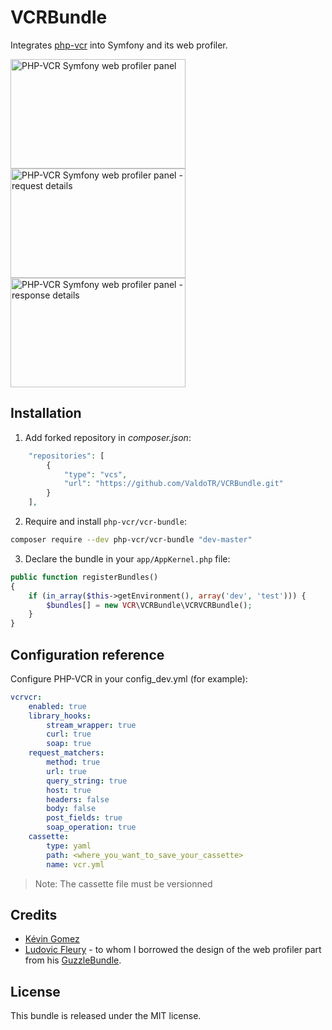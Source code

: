VCRBundle
=========

Integrates [php-vcr](https://github.com/moufmouf/php-vcr) into Symfony and its
web profiler.

<img src="https://cloud.githubusercontent.com/assets/66958/5232274/b841676e-774b-11e4-8f4e-1f3e8cb7739e.png" width="280" height="175" alt="PHP-VCR Symfony web profiler panel"/>
<img src="https://cloud.githubusercontent.com/assets/66958/5232275/b84288d8-774b-11e4-803c-7b72f75e59b0.png" width="280" height="175" alt="PHP-VCR Symfony web profiler panel - request details"/>
<img src="https://cloud.githubusercontent.com/assets/66958/5232276/b84411b2-774b-11e4-93a9-475a0eeede65.png" width="280" height="175" alt="PHP-VCR Symfony web profiler panel - response details"/>

## Installation

1. Add forked repository in *composer.json*:

```php
    "repositories": [
        {
            "type": "vcs",
            "url": "https://github.com/ValdoTR/VCRBundle.git"
        }
    ],
``` 

2. Require and install `php-vcr/vcr-bundle`:

```bash
composer require --dev php-vcr/vcr-bundle "dev-master"
```

3. Declare the bundle in your `app/AppKernel.php` file:

```php
public function registerBundles()
{
    if (in_array($this->getEnvironment(), array('dev', 'test'))) {
        $bundles[] = new VCR\VCRBundle\VCRVCRBundle();
    }
}
```

## Configuration reference

Configure PHP-VCR in your config_dev.yml (for example):

```yaml
vcrvcr:
    enabled: true
    library_hooks:
        stream_wrapper: true
        curl: true
        soap: true
    request_matchers:
        method: true
        url: true
        query_string: true
        host: true
        headers: false
        body: false
        post_fields: true
        soap_operation: true
    cassette:
        type: yaml
        path: <where_you_want_to_save_your_cassette>
        name: vcr.yml
```
> Note: The cassette file must be versionned 


## Credits

  * [Kévin Gomez](http://github.com/K-Phoen/)
  * [Ludovic Fleury](https://github.com/ludofleury) - to whom I borrowed the
    design of the web profiler part from his [GuzzleBundle](https://github.com/ludofleury/GuzzleBundle/).

## License

This bundle is released under the MIT license.
